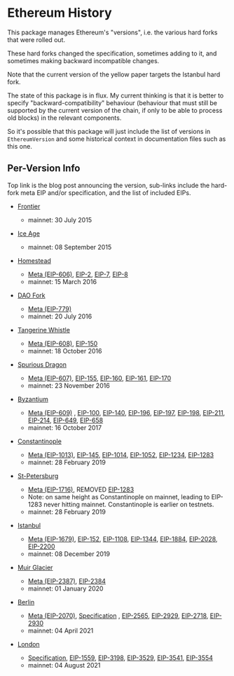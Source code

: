 # Ethereum History

This package manages Ethereum's "versions", i.e. the various hard forks that were rolled out.

These hard forks changed the specification, sometimes adding to it, and sometimes making backward
incompatible changes.

Note that the current version of the yellow paper targets the Istanbul hard fork.

The state of this package is in flux. My current thinking is that it is better to specify
"backward-compatibility" behaviour (behaviour that must still be supported by the current version
of the chain, if only to be able to process old blocks) in the relevant components.

So it's possible that this package will just include the list of versions in `EthereumVersion`
and some historical context in documentation files such as this one.

## Per-Version Info

Top link is the blog post announcing the version, sub-links include the hard-fork meta EIP and/or
specification, and the list of included EIPs.

- [Frontier](https://blog.ethereum.org/2015/07/22/frontier-is-coming-what-to-expect-and-how-to-prepare/)
    - mainnet: 30 July 2015

- [Ice Age](https://blog.ethereum.org/2015/08/04/the-thawing-frontier/)
    - mainnet: 08 September 2015

- [Homestead](https://blog.ethereum.org/2016/02/29/homestead-release/)
  - [Meta (EIP-606)](https://eips.ethereum.org/EIPS/eip-606),
    [EIP-2](https://eips.ethereum.org/EIPS/eip-2),
    [EIP-7](https://eips.ethereum.org/EIPS/eip-7),
    [EIP-8](https://eips.ethereum.org/EIPS/eip-8)
  - mainnet: 15 March 2016

- [DAO Fork](https://blog.ethereum.org/2016/07/20/hard-fork-completed/)
  - [Meta (EIP-779)](https://eips.ethereum.org/EIPS/eip-779)
  - mainnet: 20 July 2016

- [Tangerine Whistle](https://blog.ethereum.org/2016/10/18/faq-upcoming-ethereum-hard-fork/)
  - [Meta (EIP-608)](https://eips.ethereum.org/EIPS/eip-608),
    [EIP-150](https://eips.ethereum.org/EIPS/eip-150)
  - mainnet: 18 October 2016

- [Spurious Dragon](https://blog.ethereum.org/2016/11/18/hard-fork-no-4-spurious-dragon/)
  - [Meta (EIP-607)](https://eips.ethereum.org/EIPS/eip-607),
    [EIP-155](https://eips.ethereum.org/EIPS//155),
    [EIP-160](https://eips.ethereum.org/EIPS//160),
    [EIP-161](https://eips.ethereum.org/EIPS//161),
    [EIP-170](https://eips.ethereum.org/EIPS//170)
  - mainnet: 23 November 2016

- [Byzantium](https://blog.ethereum.org/2017/10/12/byzantium-hf-announcement/)
  - [Meta (EIP-609)](https://eips.ethereum.org/EIPS/eip-609) ,
    [EIP-100](https://eips.ethereum.org/EIPS/100),
    [EIP-140](https://eips.ethereum.org/EIPS/140),
    [EIP-196](https://eips.ethereum.org/EIPS/196),
    [EIP-197](https://eips.ethereum.org/EIPS/197),
    [EIP-198](https://eips.ethereum.org/EIPS/198),
    [EIP-211](https://eips.ethereum.org/EIPS/211),
    [EIP-214](https://eips.ethereum.org/EIPS/214),
    [EIP-649](https://eips.ethereum.org/EIPS/649),
    [EIP-658](https://eips.ethereum.org/EIPS/658)
  - mainnet: 16 October 2017

- [Constantinople](https://blog.ethereum.org/2019/02/22/ethereum-constantinople-st-petersburg-upgrade-announcement/)
  - [Meta (EIP-1013)](https://eips.ethereum.org/EIPS/eip-1013),
    [EIP-145](https://eips.ethereum.org/EIPS/eip-145),
    [EIP-1014](https://eips.ethereum.org/EIPS/eip-1014),
    [EIP-1052](https://eips.ethereum.org/EIPS/eip-1052),
    [EIP-1234](https://eips.ethereum.org/EIPS/eip-1234),
    [EIP-1283](https://eips.ethereum.org/EIPS/eip-1283)
  - mainnet: 28 February 2019

- [St-Petersburg](https://blog.ethereum.org/2019/02/22/ethereum-constantinople-st-petersburg-upgrade-announcement/)
  - [Meta (EIP-1716)](https://eips.ethereum.org/EIPS/eip-1716),
    REMOVED [EIP-1283](https://eips.ethereum.org/EIPS/eip-1283)
  - Note: on same height as Constantinople on mainnet, leading to EIP-1283 never hitting mainnet.
    Constantinople is earlier on testnets.
  - mainnet: 28 February 2019

- [Istanbul](https://blog.ethereum.org/2019/11/20/ethereum-istanbul-upgrade-announcement/)
  - [Meta (EIP-1679)](https://eips.ethereum.org/EIPS/eip-1679),
    [EIP-152](https://eips.ethereum.org/EIPS/eip-152),
    [EIP-1108](https://eips.ethereum.org/EIPS/eip-1108),
    [EIP-1344](https://eips.ethereum.org/EIPS/eip-1344),
    [EIP-1884](https://eips.ethereum.org/EIPS/eip-1884),
    [EIP-2028](https://eips.ethereum.org/EIPS/eip-2028),
    [EIP-2200](https://eips.ethereum.org/EIPS/eip-2200)
  - mainnet: 08 December 2019

- [Muir Glacier](https://blog.ethereum.org/2019/12/23/ethereum-muir-glacier-upgrade-announcement/)
  - [Meta (EIP-2387)](https://eips.ethereum.org/EIPS/eip-2387),
    [EIP-2384](https://eips.ethereum.org/EIPS/eip-2384)
  - mainnet: 01 January 2020

- [Berlin](https://blog.ethereum.org/2021/03/08/ethereum-berlin-upgrade-announcement/)
  - [Meta (EIP-2070)](https://eips.ethereum.org/EIPS/eip-2070),
    [Specification](https://github.com/ethereum/eth1.0-specs/blob/master/network-upgrades/mainnet-upgrades/berlin.md) ,
    [EIP-2565](https://eips.ethereum.org/EIPS/eip-2565),
    [EIP-2929](https://eips.ethereum.org/EIPS/eip-2929),
    [EIP-2718](https://eips.ethereum.org/EIPS/eip-2718),
    [EIP-2930](https://eips.ethereum.org/EIPS/eip-2930)
  - mainnet: 04 April 2021

- [London](https://blog.ethereum.org/2021/07/15/london-mainnet-announcement/)
  - [Specification](https://github.com/ethereum/eth1.0-specs/blob/master/network-upgrades/mainnet-upgrades/london.md),
    [EIP-1559](https://eips.ethereum.org/EIPS/eip-1559),
    [EIP-3198](https://eips.ethereum.org/EIPS/eip-3198),
    [EIP-3529](https://eips.ethereum.org/EIPS/eip-3529),
    [EIP-3541](https://eips.ethereum.org/EIPS/eip-3541),
    [EIP-3554](https://eips.ethereum.org/EIPS/eip-3554)
  - mainnet: 04 August 2021
